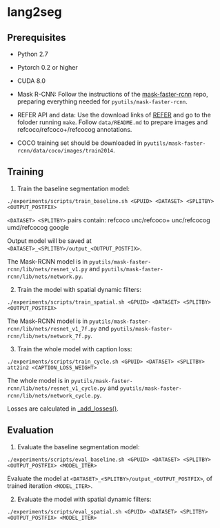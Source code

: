 # lang2seg

## Prerequisites

* Python 2.7
* Pytorch 0.2 or higher
* CUDA 8.0

* Mask R-CNN: Follow the instructions of the [mask-faster-rcnn](https://github.com/lichengunc/mask-faster-rcnn) repo, preparing everything needed for `pyutils/mask-faster-rcnn`.

* REFER API and data: Use the download links of [REFER](https://github.com/lichengunc/refer) and go to the foloder running `make`. Follow `data/README.md` to prepare images and refcoco/refcoco+/refcocog annotations.

* COCO training set should be downloaded in `pyutils/mask-faster-rcnn/data/coco/images/train2014`.

## Training
1. Train the baseline segmentation model:
```
./experiments/scripts/train_baseline.sh <GPUID> <DATASET> <SPLITBY> <OUTPUT_POSTFIX>
```
`<DATASET> <SPLITBY>` pairs contain: refcoco unc/refcoco+ unc/refcocog umd/refcocog google

Output model will be saved at `<DATASET>_<SPLITBY>/output_<OUTPUT_POSTFIX>`.

The Mask-RCNN model is in `pyutils/mask-faster-rcnn/lib/nets/resnet_v1.py` and `pyutils/mask-faster-rcnn/lib/nets/network.py`.

2. Train the model with spatial dynamic filters:
```
./experiments/scripts/train_spatial.sh <GPUID> <DATASET> <SPLITBY> <OUTPUT_POSTFIX>
```
The Mask-RCNN model is in `pyutils/mask-faster-rcnn/lib/nets/resnet_v1_7f.py` and `pyutils/mask-faster-rcnn/lib/nets/network_7f.py`.

3. Train the whole model with caption loss:
```
./experiments/scripts/train_cycle.sh <GPUID> <DATASET> <SPLITBY> att2in2 <CAPTION_LOSS_WEIGHT>
```
The whole model is in `pyutils/mask-faster-rcnn/lib/nets/resnet_v1_cycle.py` and `pyutils/mask-faster-rcnn/lib/nets/network_cycle.py`.

Losses are calculated in [_add_losses()](https://github.com/wenz116/lang2seg/blob/master/pyutils/mask-faster-rcnn/lib/nets/network_cycle.py#L396).

## Evaluation
1. Evaluate the baseline segmentation model:
```
./experiments/scripts/eval_baseline.sh <GPUID> <DATASET> <SPLITBY> <OUTPUT_POSTFIX> <MODEL_ITER>
```
Evaluate the model at `<DATASET>_<SPLITBY>/output_<OUTPUT_POSTFIX>`, of trained iteration `<MODEL_ITER>`.

2. Evaluate the model with spatial dynamic filters:
```
./experiments/scripts/eval_spatial.sh <GPUID> <DATASET> <SPLITBY> <OUTPUT_POSTFIX> <MODEL_ITER>
```
